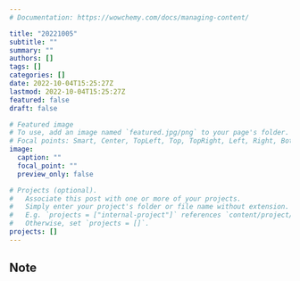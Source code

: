 ```yaml
---
# Documentation: https://wowchemy.com/docs/managing-content/

title: "20221005"
subtitle: ""
summary: ""
authors: []
tags: []
categories: []
date: 2022-10-04T15:25:27Z
lastmod: 2022-10-04T15:25:27Z
featured: false
draft: false

# Featured image
# To use, add an image named `featured.jpg/png` to your page's folder.
# Focal points: Smart, Center, TopLeft, Top, TopRight, Left, Right, BottomLeft, Bottom, BottomRight.
image:
  caption: ""
  focal_point: ""
  preview_only: false

# Projects (optional).
#   Associate this post with one or more of your projects.
#   Simply enter your project's folder or file name without extension.
#   E.g. `projects = ["internal-project"]` references `content/project/deep-learning/index.md`.
#   Otherwise, set `projects = []`.
projects: []
---
```


## Note

